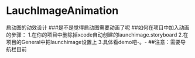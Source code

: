 # LauchImageAnimation
启动图的动效设计
###是不是觉得启动图需要动画了呢
##如何在项目中加入动画的步骤：
  1.在你的项目中删除掉xcode自动创建的launchimage.storyboard
  2.在项目的General中把launchimage设置上
  3.具体看demo吧-。-
##注意：需要导航栏目前
